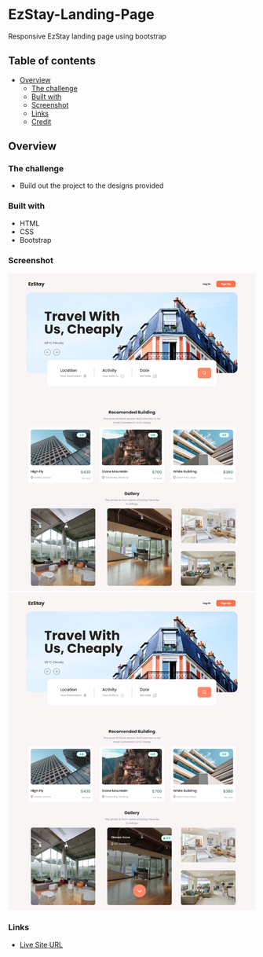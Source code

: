 # EzStay-Landing-Page
Responsive EzStay landing page using bootstrap

## Table of contents
- [Overview](#overview)
  - [The challenge](#the-challenge)
  - [Built with](#built-with)
  - [Screenshot](#screenshot)
  - [Links](#links)
  - [Credit](#credit)


## Overview

### The challenge

- Build out the project to the designs provided

### Built with
- HTML
- CSS
- Bootstrap

### Screenshot
![Overview web](./assets/result.png)
![Gallery section](./assets/hover-effect.png)

### Links
- [Live Site URL]([https://polite-meringue-03be1c.netlify.app/](https://clone5544.github.io/Minimal-travel-website/))

 
